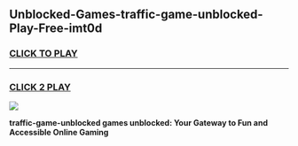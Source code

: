 
## Unblocked-Games-traffic-game-unblocked-Play-Free-imt0d
<h3>
<a href="https://premium76.site?title=traffic-game-unblocked&ref=18A1">CLICK TO PLAY</a></h3>
<hr>

<h3>
<a href="https://premium76.site?title=traffic-game-unblocked&ref=18A1">CLICK 2 PLAY</a>
  
</h3>

<a href="https://premium76.site?title=traffic-game-unblocked&ref=18A1"><img src="https://clearcache.store/games.png"></a>


**traffic-game-unblocked games unblocked: Your Gateway to Fun and Accessible Online Gaming**
